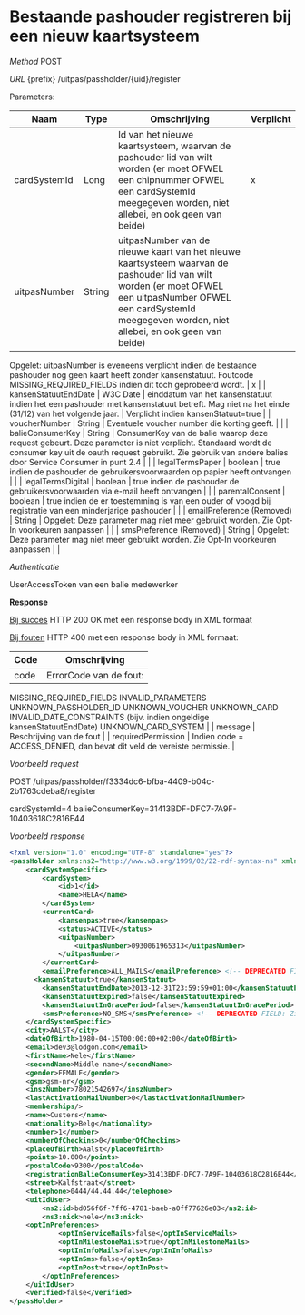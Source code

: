 ---
---

# Bestaande pashouder registreren bij een nieuw kaartsysteem

_Method_
POST

_URL_
{prefix} /uitpas/passholder/{uid}/register

Parameters:

| **Naam** | **Type** | **Omschrijving** | **Verplicht** |
| --- | --- | --- | --- |
| cardSystemId | Long | Id van het nieuwe kaartsysteem, waarvan de pashouder lid van wilt worden (er moet OFWEL een chipnummer OFWEL een cardSystemId meegegeven worden, niet allebei, en ook geen van beide) | x |
| uitpasNumber              | String   | uitpasNumber van de nieuwe kaart van het nieuwe kaartsysteem waarvan de pashouder lid van wilt worden (er moet OFWEL een uitpasNumber OFWEL een cardSystemId meegegeven worden, niet allebei, en ook geen van beide)

Opgelet: uitpasNumber is eveneens verplicht indien de bestaande pashouder nog geen kaart heeft zonder kansenstatuut. Foutcode MISSING_REQUIRED_FIELDS indien dit toch geprobeerd wordt.
| x                                   |
| kansenStatuutEndDate      | W3C Date | einddatum van het kansenstatuut indien het een pashouder met kansenstatuut betreft. Mag niet na het einde (31/12) van het volgende jaar.                                                                               | Verplicht indien kansenStatuut=true |
| voucherNumber             | String   | Eventuele voucher number die korting geeft.                                                                                                                                                                            |                                     |
| balieConsumerKey          | String   | ConsumerKey van de balie waarop deze request gebeurt. Deze parameter is niet verplicht. Standaard wordt de consumer key uit de oauth request gebruikt. Zie gebruik van andere balies door Service Consumer in punt 2.4 |                                     |
| legalTermsPaper           | boolean  | true indien de pashouder de gebruikersvoorwaarden op papier heeft ontvangen                                                                                                                                            |                                     |
| legalTermsDigital         | boolean  | true indien de pashouder de gebruikersvoorwaarden via e-mail heeft ontvangen                                                                                                                                           |                                     |
| parentalConsent           | boolean  | true indien de er toestemming is van een ouder of voogd bij registratie van een minderjarige pashouder                                                                                                                 |                                     |
| emailPreference (Removed) | String   | Opgelet: Deze parameter mag niet meer gebruikt worden. Zie Opt-In voorkeuren aanpassen                                                                                                                                 |                                     |
| smsPreference (Removed)   | String   | Opgelet: Deze parameter mag niet meer gebruikt worden. Zie Opt-In voorkeuren aanpassen                                                                                                                   |                                     |

_Authenticatie_

UserAccessToken van een balie medewerker

**Response**

<u>Bij succes</u>
HTTP 200 OK met een response body in XML formaat

<u>Bij fouten</u>
HTTP 400 met een response body in XML formaat:

| **Code** | **Omschrijving** |
| --- | --- |
| code | ErrorCode van de fout:
MISSING_REQUIRED_FIELDS
INVALID_PARAMETERS
UNKNOWN_PASSHOLDER_ID
UNKNOWN_VOUCHER
UNKNOWN_CARD
INVALID_DATE_CONSTRAINTS (bijv. indien ongeldige kansenStatuutEndDate)
UNKNOWN_CARD_SYSTEM |
| message | Beschrijving van de fout |
| requiredPermission | Indien code = ACCESS_DENIED, dan bevat dit veld de vereiste permissie. |


_Voorbeeld request_

POST /uitpas/passholder/f3334dc6-bfba-4409-b04c-2b1763cdeba8/register

cardSystemId=4
balieConsumerKey=31413BDF-DFC7-7A9F-10403618C2816E44

_Voorbeeld response_


~~~xml
<?xml version="1.0" encoding="UTF-8" standalone="yes"?>
<passHolder xmlns:ns2="http://www.w3.org/1999/02/22-rdf-syntax-ns" xmlns:ns3="http://xmlns.com/foaf/0.1/">
    <cardSystemSpecific>
        <cardSystem>
            <id>1</id>
            <name>HELA</name>
        </cardSystem>
        <currentCard>
            <kansenpas>true</kansenpas>
            <status>ACTIVE</status>
            <uitpasNumber>
                <uitpasNumber>0930061965313</uitpasNumber>
            </uitpasNumber>
        </currentCard>
        <emailPreference>ALL_MAILS</emailPreference> <!-- DEPRECATED FIELD: Zie Opt-In voorkeuren aanpassen -->
	  <kansenStatuut>true</kansenStatuut>
        <kansenStatuutEndDate>2013-12-31T23:59:59+01:00</kansenStatuutEndDate>
        <kansenStatuutExpired>false</kansenStatuutExpired>
        <kansenStatuutInGracePeriod>false</kansenStatuutInGracePeriod>
        <smsPreference>NO_SMS</smsPreference> <!-- DEPRECATED FIELD: Zie Opt-In voorkeuren aanpassen -->
    </cardSystemSpecific>
    <city>AALST</city>
    <dateOfBirth>1980-04-15T00:00:00+02:00</dateOfBirth>
    <email>dev3@lodgon.com</email>
    <firstName>Nele</firstName>
    <secondName>Middle name</secondName>
    <gender>FEMALE</gender>
    <gsm>gsm-nr</gsm>
    <inszNumber>78021542697</inszNumber>
    <lastActivationMailNumber>0</lastActivationMailNumber>
    <memberships/>
    <name>Custers</name>
    <nationality>Belg</nationality>
    <number>1</number>
    <numberOfCheckins>0</numberOfCheckins>
    <placeOfBirth>Aalst</placeOfBirth>
    <points>10.000</points>
    <postalCode>9300</postalCode>
    <registrationBalieConsumerKey>31413BDF-DFC7-7A9F-10403618C2816E44</registrationBalieConsumerKey>
    <street>Kalfstraat</street>
    <telephone>0444/44.44.44</telephone>
    <uitIdUser>
        <ns2:id>bd056f6f-7ff6-4781-baeb-a0ff77626e03</ns2:id>
        <ns3:nick>nele</ns3:nick>
	<optInPreferences>
            <optInServiceMails>false</optInServiceMails>
            <optInMilestoneMails>true</optInMilestoneMails>
            <optInInfoMails>false</optInInfoMails>
            <optInSms>false</optInSms>
            <optInPost>true</optInPost>
        </optInPreferences>
    </uitIdUser>
    <verified>false</verified>
</passHolder>
~~~
